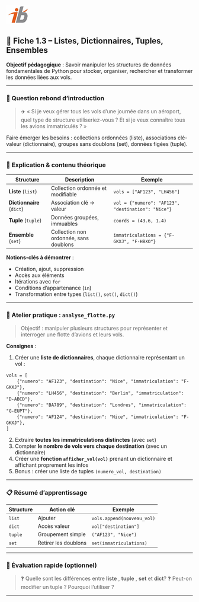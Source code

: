 ![Logo](images\logo.png)


## 🧩 Fiche 1.3 – Listes, Dictionnaires, Tuples, Ensembles

**Objectif pédagogique** : Savoir manipuler les structures de données fondamentales de Python pour stocker, organiser, rechercher et transformer les données liées aux vols.

---

### 🔎 Question rebond d’introduction

> ✈️ « Si je veux gérer tous les vols d’une journée dans un aéroport, quel type de structure utiliseriez-vous ? Et si je veux connaître tous les avions immatriculés ? »

Faire émerger les besoins : collections ordonnées (liste), associations clé-valeur (dictionnaire), groupes sans doublons (set), données figées (tuple).

---

### 🧠 Explication & contenu théorique

| Structure                 | Description                            | Exemple                                            |
| ------------------------- | -------------------------------------- | -------------------------------------------------- |
| **Liste** (`list`)        | Collection ordonnée et modifiable      | `vols = ["AF123", "LH456"]`                        |
| **Dictionnaire** (`dict`) | Association clé → valeur               | `vol = {"numero": "AF123", "destination": "Nice"}` |
| **Tuple** (`tuple`)       | Données groupées, immuables            | `coords = (43.6, 1.4)`                             |
| **Ensemble** (`set`)      | Collection non ordonnée, sans doublons | `immatriculations = {"F-GKXJ", "F-HBXO"}`          |

**Notions-clés à démontrer** :

* Création, ajout, suppression
* Accès aux éléments
* Itérations avec `for`
* Conditions d’appartenance (`in`)
* Transformation entre types (`list()`, `set()`, `dict()`)

---

### 🔧 Atelier pratique : `analyse_flotte.py`

> Objectif : manipuler plusieurs structures pour représenter et interroger une flotte d’avions et leurs vols.

**Consignes** :

1. Créer une **liste de dictionnaires**, chaque dictionnaire représentant un vol :

```
vols = [
    {"numero": "AF123", "destination": "Nice", "immatriculation": "F-GKXJ"},
    {"numero": "LH456", "destination": "Berlin", "immatriculation": "D-ABCD"},
    {"numero": "BA789", "destination": "Londres", "immatriculation": "G-EUPT"},
    {"numero": "AF124", "destination": "Nice", "immatriculation": "F-GKXJ"},
]
```

2. Extraire **toutes les immatriculations distinctes** (avec `set`)
3. Compter **le nombre de vols vers chaque destination** (avec un dictionnaire)
4. Créer une **fonction `afficher_vol(vol)`** prenant un dictionnaire et affichant proprement les infos
5. Bonus : créer une liste de tuples `(numero_vol, destination)`

---

### 📋 Résumé d’apprentissage

| Structure | Action clé           | Exemple                    |
| --------- | -------------------- | -------------------------- |
| `list`    | Ajouter              | `vols.append(nouveau_vol)` |
| `dict`    | Accès valeur         | `vol["destination"]`       |
| `tuple`   | Groupement simple    | `("AF123", "Nice")`        |
| `set`     | Retirer les doublons | `set(immatriculations)`    |

---

### 🧪 Évaluation rapide (optionnel)

> ❓ Quelle sont les différences entre **liste** , **tuple** , **set** et **dict**?
> ❓ Peut-on modifier un tuple ? Pourquoi l’utiliser ?

---
